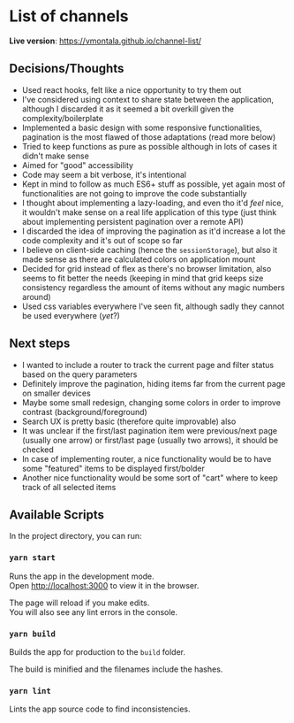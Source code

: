 # List of channels

**Live version**: https://vmontala.github.io/channel-list/

## Decisions/Thoughts
- Used react hooks, felt like a nice opportunity to try them out
- I've considered using context to share state between the application, although I discarded it as it seemed a bit overkill given the complexity/boilerplate
- Implemented a basic design with some responsive functionalities, pagination is the most flawed of those adaptations (read more below)
- Tried to keep functions as pure as possible although in lots of cases it didn't make sense
- Aimed for "good" accessibility
- Code may seem a bit verbose, it's intentional
- Kept in mind to follow as much ES6+ stuff as possible, yet again most of functionalities are not going to improve the code substantially
- I thought about implementing a lazy-loading, and even tho it'd _feel_ nice, it wouldn't make sense on a real life application of this type (just think about implementing persistent pagination over a remote API)
- I discarded the idea of improving the pagination as it'd increase a lot the code complexity and it's out of scope so far
- I believe on client-side caching (hence the `sessionStorage`), but also it made sense as there are calculated colors on application mount
- Decided for grid instead of flex as there's no browser limitation, also seems to fit better the needs (keeping in mind that grid keeps size consistency regardless the amount of items without any magic numbers around)
- Used css variables everywhere I've seen fit, although sadly they cannot be used everywhere (_yet_?)

## Next steps
- I wanted to include a router to track the current page and filter status based on the query parameters
- Definitely improve the pagination, hiding items far from the current page on smaller devices
- Maybe some small redesign, changing some colors in order to improve contrast (background/foreground)
- Search UX is pretty basic (therefore quite improvable) also
- It was unclear if the first/last pagination item were previous/next page (usually one arrow) or first/last page (usually two arrows), it should be checked
- In case of implementing router, a nice functionality would be to have some "featured" items to be displayed first/bolder
- Another nice functionality would be some sort of "cart" where to keep track of all selected items

## Available Scripts

In the project directory, you can run:

### `yarn start`

Runs the app in the development mode.<br />
Open [http://localhost:3000](http://localhost:3000) to view it in the browser.

The page will reload if you make edits.<br />
You will also see any lint errors in the console.

### `yarn build`

Builds the app for production to the `build` folder.<br />

The build is minified and the filenames include the hashes.

### `yarn lint`

Lints the app source code to find inconsistencies.
